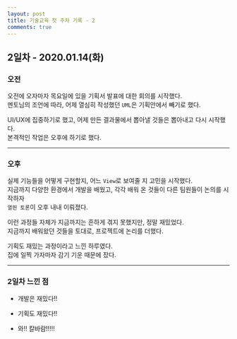 ```yaml
---
layout: post
title: 기술교육 첫 주차 기록 - 2
comments: true
---
```


## 2일차 - 2020.01.14(화)

### 오전
오전에 오자마자 목요일에 있을 기획서 발표에 대한 회의를 시작했다.<br>
멘토님의 조언에 따라, 어제 열심히 작성했던 `UML`은 기획안에서 빼기로 했다.<br>

UI/UX에 집중하기로 했고, 어제 만든 결과물에서 뽑아낼 것들은 뽑아내고 다시 시작했다.<br>
본격적인 작업은 오후에 하기로 했다. 

----

### 오후
실제 기능들을 어떻게 구현할지, 어느 `View`로 보여줄 지 고민을 시작했다.<br>
지금까지 다양한 환경에서 개발을 배웠고, 각각 배워 온 것들이 다른 팀원들이 논의를 시작하자<br>
`열띈 토론`이 오후 내내 이뤄졌다.

이런 과정들 자체가 지금까지는 흔하게 겪지 못했지만, 정말 재밌었다.<br>
지금까지 배워왔던 것들을 토대로, 프로젝트에 논리를 더했다.

기획도 재밌는 과정이라고 느낀 하루였다.<br>
집에 일찍 가자마자 감기 기운 때문에 잤다.

--- 
### 2일차 느낀 점
* 개발은 재밌다!!
* 기획도 재밌다!!

* 와!! 칼바람!!!!!
